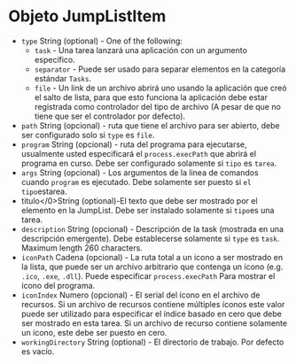 # Objeto JumpListItem

* `type` String (optional) - One of the following:
  * `task` - Una tarea lanzará una aplicación con un argumento específico.
  * `separator` - Puede ser usado para separar elementos en la categoría estándar `Tasks`.
  * `file` - Un link de un archivo abrirá uno usando la aplicación que creó el salto de lista, para que esto funciona la aplicación debe estar registrada como controlador del tipo de archivo (A pesar de que no tiene que ser el controlador por defecto).
* `path` String (opcional) - ruta que tiene el archivo para ser abierto, debe ser configurado solo si `type` es `file`.
* `program` String (opcional) - ruta del programa para ejecutarse, usualmente usted especificará el `process.execPath` que abrirá el programa en curso. Debe ser configurado solamente si `tipo` es `tarea`.
* `args` String (opcional) - Los argumentos de la linea de comandos cuando `program` es ejecutado. Debe solamente ser puesto si `el tipo`estarea</code>.
* </code>titulo</0>String (optional)-El texto que debe ser mostrado por el elemento en la JumpList. Debe ser instalado solamente si `tipo`es una tarea</code>.
* `description` String (opcional) - Descripción de la task (mostrada en una descripción emergente). Debe establecerse solamente si `type` es `task`. Maximum length 260 characters.
* `iconPath` Cadena (opcional) - La ruta total a un ícono a ser mostrado en la lista, que puede ser un archivo arbitrario que contenga un ícono (e.g. `.ico`, `.exe`, `.dll`). Puede especificar `process.execPath` Para mostrar el ícono del programa.
* `iconIndex` Numero (opcional) - El serial del ícono en el archivo de recursos. Si un archivo de recursos contiene múltiples íconos este valor puede ser utilizado para especificar el índice basado en cero que debe ser mostrado en esta tarea. Si un archivo de recurso contiene solamente un ícono, este debe ser puesto en cero.
* `workingDirectory` String (optional) - El directorio de trabajo. Por defecto es vacío.
